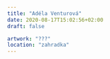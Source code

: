```yaml
---
title: "Adéla Venturová"
date: 2020-08-17T15:02:56+02:00
draft: false

artwork: "???"
location: "zahradka"
---
```

